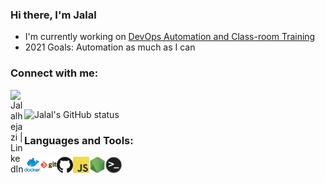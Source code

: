 ### Hi there, I'm Jalal

<!--
Here are some ideas to get you started:

- 🔭 I’m currently working on ...
- 🌱 I’m currently learning ...
- 👯 I’m looking to collaborate on ...
- 🤔 I’m looking for help with ...
- 💬 Ask me about ...
- 📫 How to reach me: ...
- 😄 Pronouns: ...
- ⚡ Fun fact: ...
-->

- I'm currently working on [DevOps Automation and Class-room Training][AZ0400]
- 2021 Goals: Automation as much as I can


### Connect with me:

[<img align="left" alt="Jalalhejazi | LinkedIn" width="22px" src="https://cdn.jsdelivr.net/npm/simple-icons@v3/icons/linkedin.svg" />][linkedin]

<br />

![Jalal's GitHub status](https://github-readme-stats.vercel.app/api?username=Jalalhejazi&theme=chartreuse-dark&show_icons=true&count_private=true&include_all_commits=true&custom_title=Jalal%27s%20GitHub%20stats)

### Languages and Tools:


<img align="left" alt="Docker" width="26px" src="https://raw.githubusercontent.com/github/explore/80688e429a7d4ef2fca1e82350fe8e3517d3494d/topics/docker/docker.png" />
<img align="left" alt="Git" width="26px" src="https://raw.githubusercontent.com/github/explore/80688e429a7d4ef2fca1e82350fe8e3517d3494d/topics/git/git.png" />
<img align="left" alt="GitHub" width="26px" src="https://raw.githubusercontent.com/github/explore/78df643247d429f6cc873026c0622819ad797942/topics/github/github.png" />
<img align="left" alt="JavaScript" width="26px" src="https://raw.githubusercontent.com/github/explore/80688e429a7d4ef2fca1e82350fe8e3517d3494d/topics/javascript/javascript.png" />
<img align="left" alt="Node.js" width="26px" src="https://raw.githubusercontent.com/github/explore/80688e429a7d4ef2fca1e82350fe8e3517d3494d/topics/nodejs/nodejs.png" />
<img align="left" alt="Terminal" width="26px" src="https://raw.githubusercontent.com/github/explore/80688e429a7d4ef2fca1e82350fe8e3517d3494d/topics/terminal/terminal.png" />

<br />
<br />

[az0400]: https://www.superusers.dk/kursus/az0400/ 
[linkedin]: https://linkedin.com/in/hejazi
